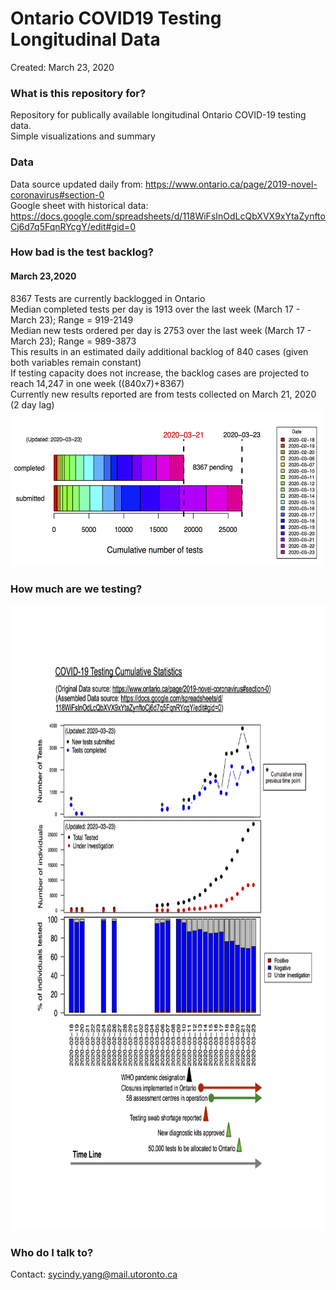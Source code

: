 # Ontario COVID19 Testing Longitudinal Data #
Created: March 23, 2020

### What is this repository for? ###
Repository for publically available longitudinal Ontario COVID-19 testing data.<br/>
Simple visualizations and summary

### Data ###
Data source updated daily from: https://www.ontario.ca/page/2019-novel-coronavirus#section-0<br/>
Google sheet with historical data: https://docs.google.com/spreadsheets/d/118WiFsInOdLcQbXVX9xYtaZynftoCj6d7q5FqnRYcgY/edit#gid=0

### How bad is the test backlog? ###
#### March 23,2020 ####
8367 Tests are currently backlogged in Ontario<br/>
Median completed tests per day is 1913 over the last week (March 17 - March 23); Range = 919-2149<br/>
Median new tests ordered per day is 2753 over the last week (March 17 - March 23); Range =  989-3873<br/>
This results in an estimated daily additional backlog of 840 cases (given both variables remain constant)<br/>
If testing capacity does not increase, the backlog cases are projected to reach 14,247 in one week ((840x7)+8367)<br/>
Currently new results reported are from tests collected on March 21, 2020 (2 day lag)<br/>
<img src="https://github.com/cyang3/OntarioCOVID19Testing/blob/master/Covid19/Plots/Ontario_Testing_Backlog_Over_Time_2020-03-23.jpg?raw=true" width="500" height="250" />

### How much are we testing? ###
<img src="https://github.com/cyang3/OntarioCOVID19Testing/blob/master/Covid19/scratch/Ontario_Testing_Summary_2020-03-23.jpg?raw=true" width="800" height="1000" />

### Who do I talk to? ###
Contact: sycindy.yang@mail.utoronto.ca
